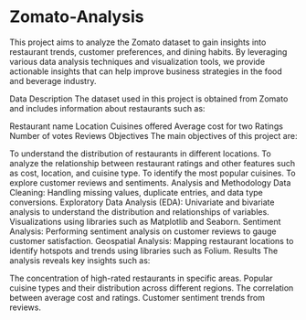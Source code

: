# Zomato-Analysis

This project aims to analyze the Zomato dataset to gain insights into restaurant trends, customer preferences, and dining habits. By leveraging various data analysis techniques and visualization tools, we provide actionable insights that can help improve business strategies in the food and beverage industry.

Data Description
The dataset used in this project is obtained from Zomato and includes information about restaurants such as:

Restaurant name
Location
Cuisines offered
Average cost for two
Ratings
Number of votes
Reviews
Objectives
The main objectives of this project are:

To understand the distribution of restaurants in different locations.
To analyze the relationship between restaurant ratings and other features such as cost, location, and cuisine type.
To identify the most popular cuisines.
To explore customer reviews and sentiments.
Analysis and Methodology
Data Cleaning: Handling missing values, duplicate entries, and data type conversions.
Exploratory Data Analysis (EDA):
Univariate and bivariate analysis to understand the distribution and relationships of variables.
Visualizations using libraries such as Matplotlib and Seaborn.
Sentiment Analysis: Performing sentiment analysis on customer reviews to gauge customer satisfaction.
Geospatial Analysis: Mapping restaurant locations to identify hotspots and trends using libraries such as Folium.
Results
The analysis reveals key insights such as:

The concentration of high-rated restaurants in specific areas.
Popular cuisine types and their distribution across different regions.
The correlation between average cost and ratings.
Customer sentiment trends from reviews.
